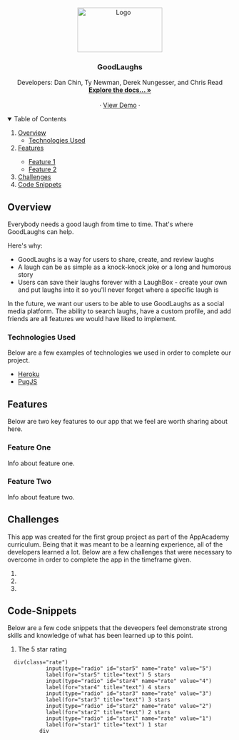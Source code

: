 <!-- README HEADER -->
<br />
<p align="center">
  <a href="https://good-laughs.herokuapp.com/images/logo.png" width="190" height="100">
    <img src="https://good-laughs.herokuapp.com/images/logo.png" alt="Logo" width="190" height="100">
  </a>
  
  <h3 align="center">GoodLaughs</h3>

  <p align="center">
    Developers: Dan Chin, Ty Newman, Derek Nungesser, and Chris Read
    <br />
    <a href="https://github.com/Ty-Newman/GoodLaughs/wiki"><strong>Explore the docs... »</strong></a>
    <br />
    <br />
    ·
    <a href="https://good-laughs.herokuapp.com/">View Demo</a>
    ·
</p>



<!-- TABLE OF CONTENTS -->
<details open="open">
  <summary>Table of Contents</summary>
  <ol>
    <li>
      <a href="#overview">Overview</a>
      <ul>
        <li><a href="#technologies-used">Technologies Used</a></li>
      </ul>
    </li>
    <li><a href="#features">Features</a></li>
      <ul>
        <li><a href="#feature-one">Feature 1</a></li>
        <li><a href="#feature-two">Feature 2</a></li>
      </ul>
    <li><a href="#challenges">Challenges</a></li>
    <li><a href="#code-snippets">Code Snippets</a></li>
  </ol>
</details>



<!-- Overview -->
## Overview

Everybody needs a good laugh from time to time. That's where GoodLaughs can help.

Here's why:
* GoodLaughs is a way for users to share, create, and review laughs
* A laugh can be as simple as a knock-knock joke or a long and humorous story
* Users can save their laughs forever with a LaughBox - create your own and put laughs into it so you'll never forget where a specific laugh is

In the future, we want our users to be able to use GoodLaughs as a social media platform. The ability to search laughs, have a custom profile, and add friends are all features we would have liked to implement.

### Technologies Used

Below are a few examples of technologies we used in order to complete our project.

* [Heroku](https://www.heroku.com/)
* [PugJS](https://pugjs.org/api/getting-started.html)

<!-- Features -->
## Features

Below are two key features to our app that we feel are worth sharing about here.

### Feature One

Info about feature one.

### Feature Two

Info about feature two.


<!-- CHALLENGES -->
## Challenges

This app was created for the first group project as part of the AppAcademy curriculum. Being that it was meant to be a learning experience, all of the developers learned a lot. Below are a few challenges that were necessary to overcome in order to complete the app in the timeframe given.

1.
2.
3.



<!-- CODE-SNIPPETS -->
## Code-Snippets

Below are a few code snippets that the deveopers feel demonstrate strong skills and knowledge of what has been learned up to this point.


1. The 5 star rating
```
  div(class="rate")
            input(type="radio" id="star5" name="rate" value="5")
            label(for="star5" title="text") 5 stars
            input(type="radio" id="star4" name="rate" value="4")
            label(for="star4" title="text") 4 stars
            input(type="radio" id="star3" name="rate" value="3")
            label(for="star3" title="text") 3 stars
            input(type="radio" id="star2" name="rate" value="2")
            label(for="star2" title="text") 2 stars
            input(type="radio" id="star1" name="rate" value="1")
            label(for="star1" title="text") 1 star
          div
```
